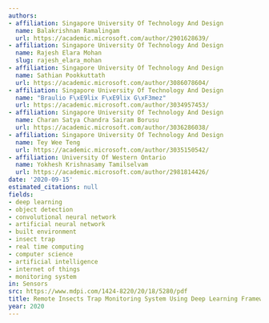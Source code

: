 ```yaml
---
authors:
- affiliation: Singapore University Of Technology And Design
  name: Balakrishnan Ramalingam
  url: https://academic.microsoft.com/author/2901628639/
- affiliation: Singapore University Of Technology And Design
  name: Rajesh Elara Mohan
  slug: rajesh_elara_mohan
- affiliation: Singapore University Of Technology And Design
  name: Sathian Pookkuttath
  url: https://academic.microsoft.com/author/3086078604/
- affiliation: Singapore University Of Technology And Design
  name: "Braulio F\xE9lix F\xE9lix G\xF3mez"
  url: https://academic.microsoft.com/author/3034957453/
- affiliation: Singapore University Of Technology And Design
  name: Charan Satya Chandra Sairam Borusu
  url: https://academic.microsoft.com/author/3036286038/
- affiliation: Singapore University Of Technology And Design
  name: Tey Wee Teng
  url: https://academic.microsoft.com/author/3035150542/
- affiliation: University Of Western Ontario
  name: Yokhesh Krishnasamy Tamilselvam
  url: https://academic.microsoft.com/author/2981814426/
date: '2020-09-15'
estimated_citations: null
fields:
- deep learning
- object detection
- convolutional neural network
- artificial neural network
- built environment
- insect trap
- real time computing
- computer science
- artificial intelligence
- internet of things
- monitoring system
in: Sensors
src: https://www.mdpi.com/1424-8220/20/18/5280/pdf
title: Remote Insects Trap Monitoring System Using Deep Learning Framework and IoT.
year: 2020
---
```

